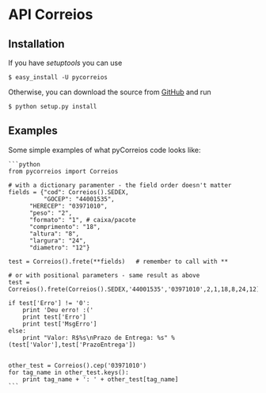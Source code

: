 API Correios
============

Installation
------------
If you have _setuptools_ you can use 

    $ easy_install -U pycorreios

Otherwise, you can download the source from [GitHub][git] and run 

    $ python setup.py install

[git]: https://github.com/avelino/pycorreios "PyCorreios"

Examples
--------
Some simple examples of what pyCorreios code looks like:

    ```python
    from pycorreios import Correios
    
    # with a dictionary paramenter - the field order doesn't matter
    fields = {"cod": Correios().SEDEX, 
    	      "GOCEP": "44001535",
	      "HERECEP": "03971010",
	      "peso": "2",
	      "formato": "1", # caixa/pacote
	      "comprimento": "18",
	      "altura": "8",
	      "largura": "24",
	      "diametro": "12"}

    test = Correios().frete(**fields)   # remember to call with **

    # or with positional parameters - same result as above
    test = Correios().frete(Correios().SEDEX,'44001535','03971010',2,1,18,8,24,12)

    if test['Erro'] != '0':
        print 'Deu erro! :('
        print test['Erro']
        print test['MsgErro']
    else:
        print "Valor: R$%s\nPrazo de Entrega: %s" % (test['Valor'],test['PrazoEntrega'])


    other_test = Correios().cep('03971010')
    for tag_name in other_test.keys():
        print tag_name + ': ' + other_test[tag_name]
    ```